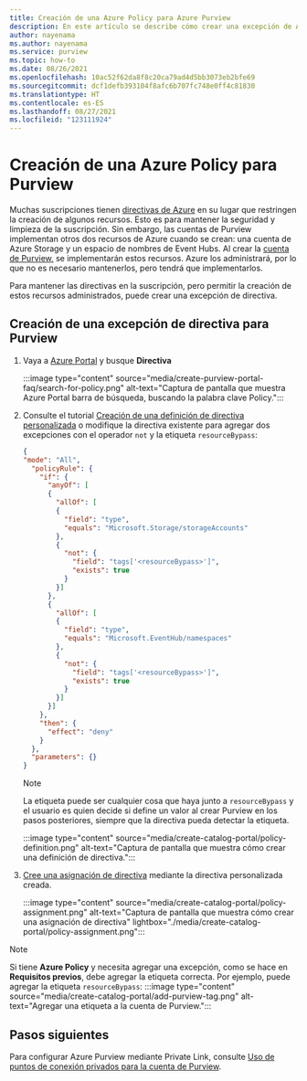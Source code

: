 ```yaml
---
title: Creación de una Azure Policy para Azure Purview
description: En este artículo se describe cómo crear una excepción de Azure Policy para Purview y, al mismo tiempo, dejar las directivas existentes en su lugar para mantener la seguridad.
author: nayenama
ms.author: nayenama
ms.service: purview
ms.topic: how-to
ms.date: 08/26/2021
ms.openlocfilehash: 10ac52f62da8f8c20ca79ad4d5bb3073eb2bfe69
ms.sourcegitcommit: dcf1defb393104f8afc6b707fc748e0ff4c81830
ms.translationtype: HT
ms.contentlocale: es-ES
ms.lasthandoff: 08/27/2021
ms.locfileid: "123111924"
---
```

# <a name="create-an-azure-policy-exception-for-purview"></a>Creación de una Azure Policy para Purview

Muchas suscripciones tienen [directivas de Azure](../governance/policy/overview.md) en su lugar que restringen la creación de algunos recursos. Esto es para mantener la seguridad y limpieza de la suscripción. Sin embargo, las cuentas de Purview implementan otros dos recursos de Azure cuando se crean: una cuenta de Azure Storage y un espacio de nombres de Event Hubs. Al crear la [cuenta de Purview,](create-catalog-portal.md) se implementarán estos recursos. Azure los administrará, por lo que no es necesario mantenerlos, pero tendrá que implementarlos.

Para mantener las directivas en la suscripción, pero permitir la creación de estos recursos administrados, puede crear una excepción de directiva.

## <a name="create-a-policy-exception-for-purview"></a>Creación de una excepción de directiva para Purview

1. Vaya a [Azure Portal](https://portal.azure.com) y busque **Directiva**

    :::image type="content" source="media/create-purview-portal-faq/search-for-policy.png" alt-text="Captura de pantalla que muestra Azure Portal barra de búsqueda, buscando la palabra clave Policy.":::

1. Consulte el tutorial [Creación de una definición de directiva personalizada](../governance/policy/tutorials/create-custom-policy-definition.md) o modifique la directiva existente para agregar dos excepciones con el operador `not` y la etiqueta `resourceBypass`:

    ```json
    {
    "mode": "All",
      "policyRule": {
        "if": {
          "anyOf": [
          {
            "allOf": [
            {
              "field": "type",
              "equals": "Microsoft.Storage/storageAccounts"
            },
            {
              "not": {
                "field": "tags['<resourceBypass>']",
                "exists": true
              }
            }]
          },
          {
            "allOf": [
            {
              "field": "type",
              "equals": "Microsoft.EventHub/namespaces"
            },
            {
              "not": {
                "field": "tags['<resourceBypass>']",
                "exists": true
              }
            }]
          }]
        },
        "then": {
          "effect": "deny"
        }
      },
      "parameters": {}
    }
    ```
  
    > [!Note]
    > La etiqueta puede ser cualquier cosa que haya junto a `resourceBypass` y el usuario es quien decide si define un valor al crear Purview en los pasos posteriores, siempre que la directiva pueda detectar la etiqueta.

    :::image type="content" source="media/create-catalog-portal/policy-definition.png" alt-text="Captura de pantalla que muestra cómo crear una definición de directiva.":::

1. [Cree una asignación de directiva](../governance/policy/assign-policy-portal.md) mediante la directiva personalizada creada.

    :::image type="content" source="media/create-catalog-portal/policy-assignment.png" alt-text="Captura de pantalla que muestra cómo crear una asignación de directiva" lightbox="./media/create-catalog-portal/policy-assignment.png":::

> [!Note] 
> Si tiene **Azure Policy** y necesita agregar una excepción, como se hace en **Requisitos previos**, debe agregar la etiqueta correcta. Por ejemplo, puede agregar la etiqueta `resourceBypass`: :::image type="content" source="media/create-catalog-portal/add-purview-tag.png" alt-text="Agregar una etiqueta a la cuenta de Purview.":::

## <a name="next-steps"></a>Pasos siguientes

Para configurar Azure Purview mediante Private Link, consulte [Uso de puntos de conexión privados para la cuenta de Purview](./catalog-private-link.md).
